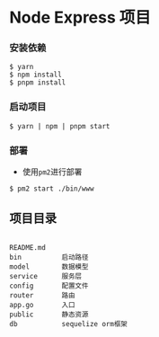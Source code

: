 # Node Express 项目


### 安装依赖

```
$ yarn
$ npm install
$ pnpm install

```

### 启动项目

```
$ yarn | npm | pnpm start
```


### 部署

- 使用`pm2`进行部署
```
$ pm2 start ./bin/www
```

## 项目目录
```

README.md
bin          启动路径
model        数据模型
service      服务层
config       配置文件
router       路由
app.go       入口
public       静态资源
db           sequelize orm框架
```
